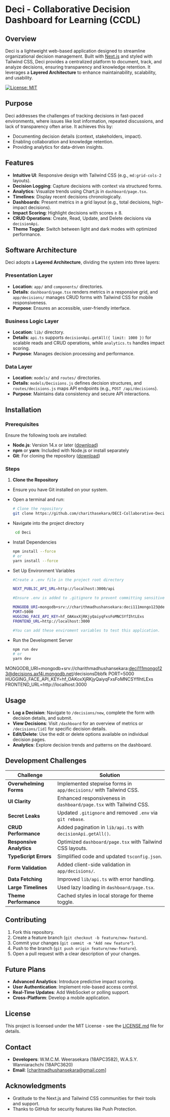 # Deci - Collaborative Decision Dashboard for Learning (CCDL)

## Overview

Deci is a lightweight web-based application designed to streamline organizational decision management. Built with [Next.js](https://nextjs.org/) and styled with Tailwind CSS, Deci provides a centralized platform to document, track, and analyze decisions, ensuring transparency and knowledge retention. It leverages a **Layered Architecture** to enhance maintainability, scalability, and usability.

[![License: MIT](https://img.shields.io/badge/License-MIT-yellow.svg)](https://opensource.org/licenses/MIT)

## Purpose

Deci addresses the challenges of tracking decisions in fast-paced environments, where issues like lost information, repeated discussions, and lack of transparency often arise. It achieves this by:

- Documenting decision details (context, stakeholders, impact).
- Enabling collaboration and knowledge retention.
- Providing analytics for data-driven insights.

## Features

- **Intuitive UI**: Responsive design with Tailwind CSS (e.g., `md:grid-cols-2` layouts).
- **Decision Logging**: Capture decisions with context via structured forms.
- **Analytics**: Visualize trends using Chart.js in `dashboard/page.tsx`.
- **Timelines**: Display recent decisions chronologically.
- **Dashboards**: Present metrics in a grid layout (e.g., total decisions, high-impact decisions).
- **Impact Scoring**: Highlight decisions with scores ≥ 8.
- **CRUD Operations**: Create, Read, Update, and Delete decisions via `decisionApi`.
- **Theme Toggle**: Switch between light and dark modes with optimized performance.

## Software Architecture

Deci adopts a **Layered Architecture**, dividing the system into three layers:

### Presentation Layer

- **Location**: `app/` and `components/` directories.
- **Details**: `dashboard/page.tsx` renders metrics in a responsive grid, and `app/decisions/` manages CRUD forms with Tailwind CSS for mobile responsiveness.
- **Purpose**: Ensures an accessible, user-friendly interface.

### Business Logic Layer

- **Location**: `lib/` directory.
- **Details**: `api.ts` supports `decisionApi.getAll({ limit: 1000 })` for scalable reads and CRUD operations, while `analytics.ts` handles impact scoring.
- **Purpose**: Manages decision processing and performance.

### Data Layer

- **Location**: `models/` and `routes/` directories.
- **Details**: `models/Decisions.js` defines decision structures, and `routes/decisions.js` maps API endpoints (e.g., `POST /api/decisions`).
- **Purpose**: Maintains data consistency and secure API interactions.

## Installation

### Prerequisites

Ensure the following tools are installed:

- **Node.js**: Version 14.x or later ([download](https://nodejs.org/))
- **npm** or **yarn**: Included with Node.js or install separately
- **Git**: For cloning the repository ([download](https://git-scm.com/))

### Steps

1. **Clone the Repository**

- Ensure you have Git installed on your system.
- Open a terminal and run:

  ```bash
  # Clone the repository
  git clone https://github.com/charithasekara/DECI-Collaborative-Decision-Tracking-Application.git

  ```

- Navigate into the project directory

  ```bash
   cd Deci
  ```

- Install Dependencies
    ```bash
    npm install --force
    # or
    yarn install --force
    ````

- Set Up Environment Variables
    ```bash
    #Create a .env file in the project root directory

    NEXT_PUBLIC_API_URL=http://localhost:3000/api

    #Ensure .env is added to .gitignore to prevent committing sensitive data.

    MONGODB_URI=mongodb+srv://charithmadhushansekara:deci111mongo123@decisions.axf4i.mongodb.net/decisionsDbbfk
    PORT=5000
    HUGGING_FACE_API_KEY=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
    FRONTEND_URL=http://localhost:3000

    #You can add these enviroment variables to test this application.
    ````
- Run the Development Server
    ```bash
    npm run dev
    # or
    yarn dev
    ````
MONGODB_URI=mongodb+srv://charithmadhushansekara:deci111mongo123@decisions.axf4i.mongodb.net/decisionsDbbfk
PORT=5000
HUGGING_FACE_API_KEY=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
FRONTEND_URL=http://localhost:3000

## Usage

- **Log a Decision**: Navigate to `/decisions/new`, complete the form with decision details, and submit.
- **View Decisions**: Visit `/dashboard` for an overview of metrics or `/decisions/[id]` for specific decision details.
- **Edit/Delete**: Use the edit or delete options available on individual decision pages.
- **Analytics**: Explore decision trends and patterns on the dashboard.

## Development Challenges

| **Challenge**            | **Solution**                                                       |
| ------------------------ | ------------------------------------------------------------------ |
| **Overwhelming Forms**   | Implemented stepwise forms in `app/decisions/` with Tailwind CSS.  |
| **UI Clarity**           | Enhanced responsiveness in `dashboard/page.tsx` with Tailwind CSS. |
| **Secret Leaks**         | Updated `.gitignore` and removed `.env` via `git rebase`.          |
| **CRUD Performance**     | Added pagination in `lib/api.ts` with `decisionApi.getAll()`.      |
| **Responsive Analytics** | Optimized `dashboard/page.tsx` with Tailwind CSS layouts.          |
| **TypeScript Errors**    | Simplified code and updated `tsconfig.json`.                       |
| **Form Validation**      | Added client-side validation in `app/decisions/`.                  |
| **Data Fetching**        | Improved `lib/api.ts` with error handling.                         |
| **Large Timelines**      | Used lazy loading in `dashboard/page.tsx`.                         |
| **Theme Performance**    | Cached styles in local storage for theme toggle.                   |

## Contributing

1. Fork this repository.
2. Create a feature branch (`git checkout -b feature/new-feature`).
3. Commit your changes (`git commit -m "Add new feature"`).
4. Push to the branch (`git push origin feature/new-feature`).
5. Open a pull request with a clear description of your changes.

## Future Plans

- **Advanced Analytics**: Introduce predictive impact scoring.
- **User Authentication**: Implement role-based access control.
- **Real-Time Updates**: Add WebSocket or polling support.
- **Cross-Platform**: Develop a mobile application.

## License

This project is licensed under the MIT License - see the [LICENSE.md](LICENSE.md) file for details.

## Contact

- **Developers**: W.M.C.M. Weerasekara (18APC3582), W.A.S.Y. Wanniarachchi (18APC3620)
- **Email**: [charitmadhushansekara@gmail.com]

## Acknowledgments

- Gratitude to the Next.js and Tailwind CSS communities for their tools and support.
- Thanks to GitHub for security features like Push Protection.

